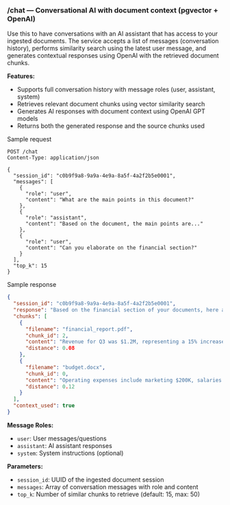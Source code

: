 ### /chat — Conversational AI with document context (pgvector + OpenAI)

Use this to have conversations with an AI assistant that has access to your ingested documents. The service accepts a list of messages (conversation history), performs similarity search using the latest user message, and generates contextual responses using OpenAI with the retrieved document chunks.

**Features:**
- Supports full conversation history with message roles (user, assistant, system)
- Retrieves relevant document chunks using vector similarity search
- Generates AI responses with document context using OpenAI GPT models
- Returns both the generated response and the source chunks used

Sample request
```http
POST /chat
Content-Type: application/json

{
  "session_id": "c0b9f9a8-9a9a-4e9a-8a5f-4a2f2b5e0001",
  "messages": [
    {
      "role": "user", 
      "content": "What are the main points in this document?"
    },
    {
      "role": "assistant", 
      "content": "Based on the document, the main points are..."
    },
    {
      "role": "user", 
      "content": "Can you elaborate on the financial section?"
    }
  ],
  "top_k": 15
}
```

Sample response
```json
{
  "session_id": "c0b9f9a8-9a9a-4e9a-8a5f-4a2f2b5e0001",
  "response": "Based on the financial section of your documents, here are the key details...",
  "chunks": [
    {
      "filename": "financial_report.pdf", 
      "chunk_id": 2, 
      "content": "Revenue for Q3 was $1.2M, representing a 15% increase...", 
      "distance": 0.08
    },
    {
      "filename": "budget.docx", 
      "chunk_id": 0, 
      "content": "Operating expenses include marketing $200K, salaries $800K...", 
      "distance": 0.12
    }
  ],
  "context_used": true
}
```

**Message Roles:**
- `user`: User messages/questions
- `assistant`: AI assistant responses  
- `system`: System instructions (optional)

**Parameters:**
- `session_id`: UUID of the ingested document session
- `messages`: Array of conversation messages with role and content
- `top_k`: Number of similar chunks to retrieve (default: 15, max: 50)



